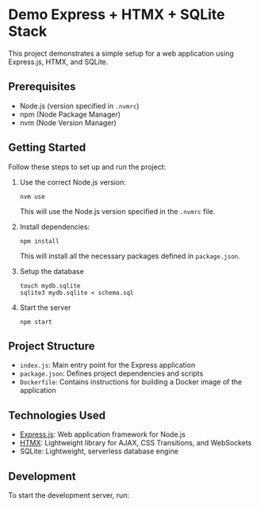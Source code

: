 # Demo Express + HTMX + SQLite Stack

This project demonstrates a simple setup for a web application using Express.js, HTMX, and SQLite.

## Prerequisites

- Node.js (version specified in `.nvmrc`)
- npm (Node Package Manager)
- nvm (Node Version Manager)

## Getting Started

Follow these steps to set up and run the project:

1. Use the correct Node.js version:
   ```
   nvm use
   ```
   This will use the Node.js version specified in the `.nvmrc` file.

2. Install dependencies:
   ```
   npm install
   ```
   This will install all the necessary packages defined in `package.json`.
3. Setup the database
   ```
   touch mydb.sqlite
   sqlite3 mydb.sqlite < schema.sql
   ```
4. Start the server
   ```
   npm start
   ```

## Project Structure

- `index.js`: Main entry point for the Express application
- `package.json`: Defines project dependencies and scripts
- `Dockerfile`: Contains instructions for building a Docker image of the application

## Technologies Used

- [Express.js](https://expressjs.com/): Web application framework for Node.js
- [HTMX](https://htmx.org/): Lightweight library for AJAX, CSS Transitions, and WebSockets
- SQLite: Lightweight, serverless database engine

## Development

To start the development server, run:
